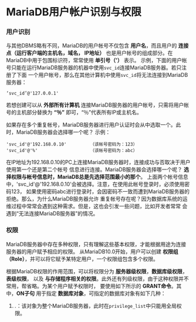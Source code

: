 MariaDB用户帐户识别与权限
============================================

### 用户识别
与其他DBMS略有不同，MariaDB的用户帐号不仅包含 **用户名**，而且用户的 **连接点（运行客户端的主机名，域名，
IP地址）** 也是用户帐号的组成部分。在MariaDB中用于包围标识符，常常使用 **单引号（'）** 表示。
示例，下面的用户帐号只能在运行MariaDB服务器的机器中使用`svc_id`连接MariaDB服务器。若只注册了下面
一个用户帐号，那么在其他计算机中使用`svc_id`将无法连接到MariaDB服务器：
```
‘svc_id’@'127.0.0.1'
```
若想创建可以从 **外部所有计算机** 连接MariaDB服务器的用户帐号，只需将用户帐号的主机部分替换为 **“％”**
即可，“％”代表所有IP或主机名。

如果存在多个重复帐号，MariaDB服务器进行用户认证时会从中选取一个。此时，MariaDB服务器会选择哪一个呢？
示例：
```
'svc_id'@'192.168.0.10'         （该帐号密码为：123）
'svc_id'@'%'                    （该帐号密码为：abc）
```
在IP地址为192.168.0.10的PC上连接MariaDB服务器时，连接成功与否取决于用户使用第一个还是第二个帐号
信息进行连接。MariaDB服务器会选择哪一个呢？ **选择权限与帐号信息时，MariaDB总是先选择范围最小的那个**。
上面两个帐号信息中，'svc_id'@'192.168.0.10'会被选择。注意，在使用此帐号登录时，必须使用密码123，
如果使用密码abc进行登录时，会因密码不一致而遭到MariaDB服务器的拒绝。那么，为什么MariaDB服务器允许
重复帐号存在呢？因为数据库系统的运维过程中常常会遇到这种需求。但是，这也会引发一些问题，比如开发者常常
会遇到“无法连接MariaDB服务器”的情况。

### 权限
MariaDB服务器中存在多种权限，只有理解这些基本权限，才能根据用途为连接服务器的用户赋予相应的权限。
从MariaDB10.0开始，用户可以创建 **权限组（Role）**，并可以将它赋予某特定用户，一个权限组包含多个权限。

根据MariaDB权限的作用范围，可以将权限分为 **服务器级权限**，**数据库级权限**，**表级权限**，
以及 **与存储程序相关的权限**。此外还有列级权限，由于这种权限并不常用，帮省略。为某个用户赋予权限时，
要使用如下所示的 **GRANT命令**。其中，**ON子句** 用于指定 **数据库对象**，可指定的数据库对象有如下几种：

1. *.*：该对象为整个MariaDB服务器，此时在`privilege_list`中只能用全局权限。

